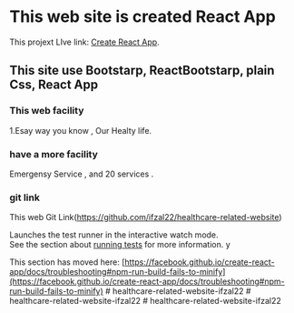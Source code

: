 # This web site is created React App

This projext LIve link: [Create React App](https://distracted-ptolemy-d6fcda.netlify.app).

## This site use Bootstarp, ReactBootstarp, plain Css, React App



### This web facility

1.Esay way you know , Our Healty life.

### have a more facility 
Emergensy Service , and 20 services .

### git link
This web Git Link(https://github.com/ifzal22/healthcare-related-website)

Launches the test runner in the interactive watch mode.\
See the section about [running tests](https://facebook.github.io/create-react-app/docs/running-tests) for more information.
y

This section has moved here: [https://facebook.github.io/create-react-app/docs/troubleshooting#npm-run-build-fails-to-minify](https://facebook.github.io/create-react-app/docs/troubleshooting#npm-run-build-fails-to-minify)
#   h e a l t h c a r e - r e l a t e d - w e b s i t e - i f z a l 2 2 
 
 #   h e a l t h c a r e - r e l a t e d - w e b s i t e - i f z a l 2 2 
 
 #   h e a l t h c a r e - r e l a t e d - w e b s i t e - i f z a l 2 2 
 
 